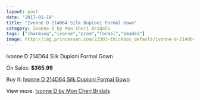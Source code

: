 ```yaml
---
layout: post
date: '2017-01-19'
title: "Ivonne D 214D64 Silk Dupioni Formal Gown"
category: Ivonne D by Mon Cheri Bridals
tags: ["charming","ivonne","prom","formal","beaded"]
image: http://img.princessan.com/23303-thickbox_default/ivonne-d-214d64-silk-dupioni-formal-gown.jpg
---
```

Ivonne D 214D64 Silk Dupioni Formal Gown

On Sales: **$365.99**
<a href="https://www.princessan.com/en/10562-ivonne-d-214d64-silk-dupioni-formal-gown.html"><amp-img layout="responsive" width="600" height="600" src="//img.princessan.com/23303-thickbox_default/ivonne-d-214d64-silk-dupioni-formal-gown.jpg" alt="Ivonne D 214D64 Silk Dupioni Formal Gown 0" /></a>
<a href="https://www.princessan.com/en/10562-ivonne-d-214d64-silk-dupioni-formal-gown.html"><amp-img layout="responsive" width="600" height="600" src="//img.princessan.com/23306-thickbox_default/ivonne-d-214d64-silk-dupioni-formal-gown.jpg" alt="Ivonne D 214D64 Silk Dupioni Formal Gown 1" /></a>
<a href="https://www.princessan.com/en/10562-ivonne-d-214d64-silk-dupioni-formal-gown.html"><amp-img layout="responsive" width="600" height="600" src="//img.princessan.com/23305-thickbox_default/ivonne-d-214d64-silk-dupioni-formal-gown.jpg" alt="Ivonne D 214D64 Silk Dupioni Formal Gown 2" /></a>
<a href="https://www.princessan.com/en/10562-ivonne-d-214d64-silk-dupioni-formal-gown.html"><amp-img layout="responsive" width="600" height="600" src="//img.princessan.com/23304-thickbox_default/ivonne-d-214d64-silk-dupioni-formal-gown.jpg" alt="Ivonne D 214D64 Silk Dupioni Formal Gown 3" /></a>

Buy it: [Ivonne D 214D64 Silk Dupioni Formal Gown](https://www.princessan.com/en/10562-ivonne-d-214d64-silk-dupioni-formal-gown.html "Ivonne D 214D64 Silk Dupioni Formal Gown")

View more: [Ivonne D by Mon Cheri Bridals](https://www.princessan.com/en/81- "Ivonne D by Mon Cheri Bridals")